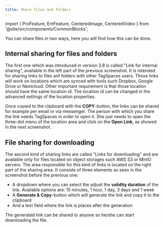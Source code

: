 ```yaml
---
title: Share files and folders
---
```


import { ProFeature, EntFeature, CenteredImage, CenteredVideo } from '@site/src/components/CommonBlocks';

You can share files in two ways, here you will find how this can be done.

## Internal sharing for files and folders

The first one which was introduced in version 3.8 is called "Link for internal sharing", available in the left part of the previous screenshot. It is intended for sharing links to files anf folders with other TagSpaces users. Those links will work on locations which are synced with tools such Dropbox, Google Drive or Nextcloud. Other important requirement is that those location should have the same location id. The location id can be changed in the advanced settings of the location properties.

<CenteredImage
    caption="Sharing link types in the entry properties"
    src="/media/sharing-files.png"
    maxWidth="700px"
    showCaption
  />

Once copied to the clipboard with the **COPY**-button, the links can be shared for example per email or via messenger. The person with which you share the link needs TagSpaces in order to open it. She just needs to open the three-dot menu of the location area and click on the **Open Link**, as showed in the next screenshot.

<CenteredImage
    caption="Open shared links in TagSpaces"
    src="/media/open-shared-links.png"
    maxWidth="500px"
    showCaption
  />

## File sharing for downloading

<ProFeature />

The second kind of sharing links are called "Links for downloading" and are available only for files located on object storages such AWS S3 or MinIO servers. The area responsible for this kind of links is located on the right part of the sharing area. It consists of three elements as seen in the screenshot before the previous one:

- A dropdown where you can select the adjust the **validity duration** of the link. Available options are: 15 minutes, 1 hour, 1 day, 3 days and 1 week
- A **Generate & Copy**-button which will generate the link and copy it to the clipboard
- And a text field where the link is places after the generation

The generated link can be shared to anyone so he/she can start downloading the file.

